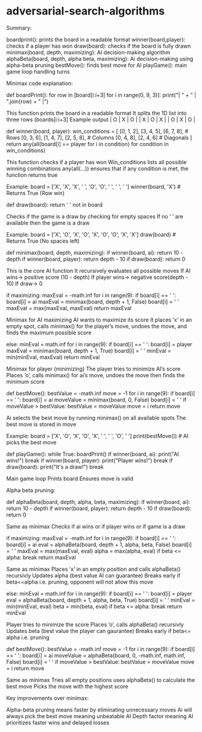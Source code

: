 # adversarial-search-algorithms

Summary:


boardprint(): prints the board in a readable format
winner(board,player): checks if a player has won
draw(board): checks if the board is fully drawn
minimax(board, depth, maximizing): AI decision-making algorithm
alphaBeta(board, depth, alpha beta, maximizing): Ai decision-making using alpha-beta pruning
bestMove(): finds best move for AI
playGame(): main game loop handling turns

Minimax code explanation:



def boardPrint():
    for row in [board[i:i+3] for i in range(0, 9, 3)]:
        print("| " + " | ".join(row) + " |")

This function prints the board in a readable format
It splits the 1D list into three rows (boards[i:i+3]
Example output
| O | X | O |
| X | O | X |
| O | X | O |


def winner(board, player):
    win_conditions = [
        [0, 1, 2], [3, 4, 5], [6, 7, 8],  # Rows
        [0, 3, 6], [1, 4, 7], [2, 5, 8],  # Columns
        [0, 4, 8], [2, 4, 6]              # Diagonals
    ]
    return any(all(board[i] == player for i in condition) for condition in win_conditions)


This function checks if a player has won
Win_conditions lists all possible winning combinations
any(all(...)) ensures that if any condition is met, the function returns true

Example:
board = ['X', 'X', 'X', ' ', 'O', 'O', ' ', ' ', ' ']
winner(board, 'X')  # Returns True (Row win)



def draw(board):
    return ' ' not in board

Checks if the game is a draw by checking for empty spaces
If no  ‘  ’ are available then the game is a draw

Example:
board = ['X', 'O', 'X', 'O', 'X', 'O', 'O', 'X', 'X']
draw(board)  # Returns True (No spaces left)


def minimax(board, depth, maximizing):
    if winner(board, ai):
        return 10 - depth
    if winner(board, player):
        return depth - 10
    if draw(board):
        return 0

This is the core AI function
It recursively evaluates all possible moves
If AI wins-> positive score (10 - depth)
If player wins-> negative score(depth - 10)
If draw-> 0


if maximizing:
    maxEval = -math.inf
    for i in range(9):
        if board[i] == ' ':
            board[i] = ai
            maxEval = minimax(board, depth + 1, False)
            board[i] = ' '
            maxEval = max(maxEval, maxEval)
    return maxEval


Minimax for AI maximizing
AI wants to maximize its score
It places ‘x’ in an empty spot, calls minimax() for the player’s move, undoes the move, and finds the maximum possible score



else:
    minEval = math.inf
    for i in range(9):
        if board[i] == ' ':
            board[i] = player
            maxEval = minimax(board, depth + 1, True)
            board[i] = ' '
            minEval = min(minEval, maxEval)
    return minEval


Minimax for player (minimizing)
The player tries to minimize AI’s score
Places ‘o’, calls minimax() for ai’s move, undoes the move then finds the minimum score


def bestMove():
    bestValue = -math.inf
    move = -1
    for i in range(9):
        if board[i] == ' ':
            board[i] = ai
            moveValue = minimax(board, 0, False)
            board[i] = ' '
            if moveValue > bestValue:
                bestValue = moveValue
                move = i
    return move

Ai selects the best move by running minimax() on all available spots
The best move is stored in move

Example:
board = ['X', 'O', 'X', 'O', 'X', ' ', ' ', 'O', ' ']
print(bestMove())  # AI picks the best move

def playGame():
    while True:
        boardPrint()
        if winner(board, ai):
            print("AI wins!")
            break
        if winner(board, player):
            print("Player wins!")
            break
        if draw(board):
            print("It's a draw!")
            break

Main game loop
Prints board
Ensures move is valid


Alpha beta pruning:

def alphaBeta(board, depth, alpha, beta, maximizing):
    if winner(board, ai):
        return 10 - depth
    if winner(board, player):
        return depth - 10
    if draw(board):
        return 0

Same as minimax
Checks if ai wins or if player wins or if game is a draw

if maximizing:
    maxEval = -math.inf
    for i in range(9):
        if board[i] == ' ':
            board[i] = ai
            eval = alphaBeta(board, depth + 1, alpha, beta, False)
            board[i] = ' '
            maxEval = max(maxEval, eval)
            alpha = max(alpha, eval)
            if beta <= alpha:
                break
    return maxEval

Same as minimax
Places ‘x’ in an empty position and calls alphaBeta() recursivly
Updates alpha (best value AI can guarantee)
Breaks early if beta<=alpha i.e. pruning, opponent will not allow this move




else:
    minEval = math.inf
    for i in range(9):
        if board[i] == ' ':
            board[i] = player
            eval = alphaBeta(board, depth + 1, alpha, beta, True)
            board[i] = ' '
            minEval = min(minEval, eval)
            beta = min(beta, eval)
            if beta <= alpha:
                break
    return minEval

Player tries to minimize the score
Places ’o’, calls alphaBeta() recursivly
Updates beta (best value the player can gaurantee)
Breaks early if beta<= alpha i.e. pruning

def bestMove():
    bestValue = -math.inf
    move = -1
    for i in range(9):
        if board[i] == ' ':
            board[i] = ai
            moveValue = alphaBeta(board, 0, -math.inf, math.inf, False)
            board[i] = ' '
            if moveValue > bestValue:
                bestValue = moveValue
                move = i
    return move

Same as minimax
Tries all empty positions uses alphaBeta() to calculate the best move
Picks the move with the highest score

Key improvements over minimax:

Alpha-beta pruning means faster by eliminating unnecessary moves
Ai will always pick the best move meaning unbeatable AI
Depth factor meaning AI prioritizes faster wins and delayed losses
